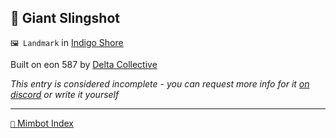 ## 🏹 Giant Slingshot

`🖼️ Landmark` in [Indigo Shore](<https://zeithalt.github.io/r/indigo_shore>)

Built on eon 587 by [Delta Collective](<https://zeithalt.github.io/r/delta_collective>)

_This entry is considered incomplete - you can request more info for it [on discord](<https://discord.com/channels/562910943848169472/1173922660489633802>) or write it yourself_

-----
[`📑` Mimbot Index](<https://zeithalt.github.io/r/#fec0>)
<!---
-->